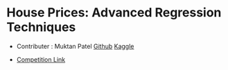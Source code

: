 # House Prices: Advanced Regression Techniques 

- Contributer : Muktan Patel [Github](https://github.com/Muktan) [Kaggle](https://www.kaggle.com/muktan)

- [Competition Link](https://www.kaggle.com/c/house-prices-advanced-regression-techniques/overview/tutorials)

